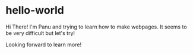 # hello-world
Hi There! 
I'm Panu and trying to learn how to make webpages. 
It seems to be very difficult but let's try!

Looking forward to learn more!
